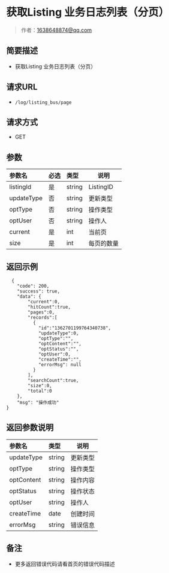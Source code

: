 # 获取Listing 业务日志列表（分页）

> 作者：1638648874@qq.com

## 简要描述

- 获取Listing 业务日志列表（分页）

## 请求URL
- ` /log/listing_bus/page `
## 请求方式
- GET

## 参数

|参数名|必选|类型|说明|
|:----    |:---|:----- |-----   |
|listingId |是  |string |ListingID   |
|updateType |否  |string | 更新类型    |
|optType |否  |string | 操作类型    |
|optUser     |否  |string | 操作人    |
|current     |是  |int | 当前页    |
|size     |是  |int | 每页的数量    |
## 返回示例

```
  {
    "code": 200,
    "success": true,
    "data": {
        "current":0,
		"hitCount":true,
		"pages":0,
		"records":[
		  {
		    "id":"1362701199764340738",
			"updateType":0,
			"optType":"",
			"optContent":"",
			"optStatus":"",
			"optUser":0,
			"createTime":"",
			"errorMsg": null
		  }
		],
		"searchCount":true,
		"size":0,
		"total":0
    },
    "msg": "操作成功"
}
```

## 返回参数说明 

|参数名|类型|说明|
|:-----  |:-----|-----                           |
|updateType |string   |更新类型  |
|optType |string   |操作类型  |
|optContent |string   |操作内容  |
|optStatus |string   |操作状态  |
|optUser |string   |操作人  |
|createTime |date   |创建时间  |
|errorMsg |string   |错误信息  |

## 备注 

- 更多返回错误代码请看首页的错误代码描述